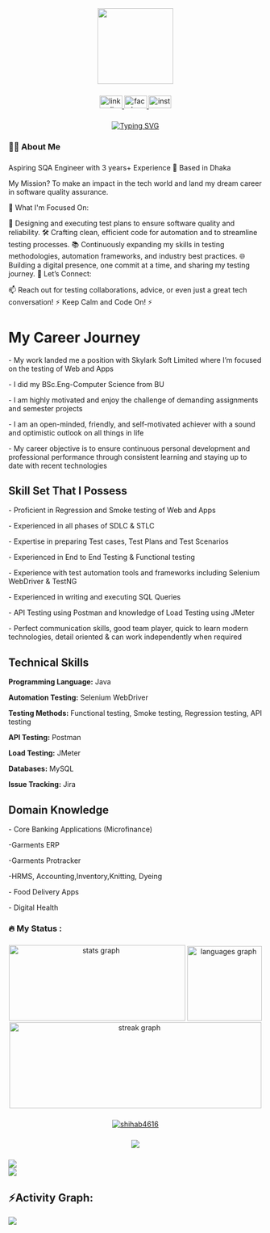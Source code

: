 <div align="center">
  <img height="150" src="https://user-images.githubusercontent.com/74038190/213910845-af37a709-8995-40d6-be59-724526e3c3d7.gif"  />
</div>

###

<div align="center">
  <a href="https://www.linkedin.com/in/shihab-ahmed-648369240/" target="_blank">
    <img src="https://raw.githubusercontent.com/maurodesouza/profile-readme-generator/master/src/assets/icons/social/linkedin/default.svg" width="45" height="25" alt="linkedin logo"  />
  </a>
  <a href="https://www.facebook.com/shihab4616?mibextid=ZbWKwL" target="_blank">
    <img src="https://raw.githubusercontent.com/maurodesouza/profile-readme-generator/master/src/assets/icons/social/facebook/default.svg" width="45" height="25" alt="facebook logo"  />
  </a>
  <a href=" https://www.instagram.com/shihabahmed4616?igsh=YzljYTk1ODg3Zg==" target="_blank">
    <img src="https://raw.githubusercontent.com/maurodesouza/profile-readme-generator/master/src/assets/icons/social/instagram/default.svg" width="45" height="25" alt="instagram logo"  />
  </a>
</div>

###

<p align="center">
  <a href="https://git.io/typing-svg"><img src="https://readme-typing-svg.demolab.com?font=Arial&weight=200&size=21&pause=1000&color=32CD32&center=true&vCenter=true&random=false&width=435&lines=+++++++++++Hey+there++%F0%9F%91%8B++I'm+Shihab+Ahmed+%F0%9F%A5%B7;++++%F0%9F%91%A8%E2%80%8D%F0%9F%92%BB+Software+Quality+Assurance+Engineer;+++++++++++++++++%F0%9F%92%A1+Automation+Enthusiast+%F0%9F%92%BB%E2%8C%A8%EF%B8%8F%E2%9D%95" alt="Typing SVG" /></a>
</p>




###

<h3 align="left">👩‍💻  About Me</h3>

###

Aspiring SQA Engineer with 3 years+ Experience
📍 Based in Dhaka

My Mission? To make an impact in the tech world and land my dream career in software quality assurance.

🚀 What I'm Focused On:

🌟 Designing and executing test plans to ensure software quality and reliability.
🛠 Crafting clean, efficient code for automation and to streamline testing processes.
📚 Continuously expanding my skills in testing methodologies, automation frameworks, and industry best practices.
🌐 Building a digital presence, one commit at a time, and sharing my testing journey.
💬 Let’s Connect:

📫 Reach out for testing collaborations, advice, or even just a great tech conversation!
⚡ Keep Calm and Code On! ⚡

###

<h1>My Career Journey</h1>
    <div class="section">
        <p>- My work landed me a position with Skylark Soft Limited where I’m focused on the testing of Web and Apps</p>
        <p>- I did my BSc.Eng-Computer Science from BU</p>
        <p>- I am highly motivated and enjoy the challenge of demanding assignments and semester projects</p>
        <p>- I am an open-minded, friendly, and self-motivated achiever with a sound and optimistic outlook on all things in life</p>
        <p>- My career objective is to ensure continuous personal development and professional performance through consistent learning and staying up to date with recent 
         technologies</p>
    </div>
    <h2>Skill Set That I Possess</h2>
        <div class="skills-list">
            <p>- Proficient in Regression and Smoke testing of Web and Apps</p>
            <p>- Experienced in all phases of SDLC & STLC</p>
            <p>- Expertise in preparing Test cases, Test Plans and Test Scenarios</p>
            <p>- Experienced in End to End Testing & Functional testing</p>
            <p>- Experience with test automation tools and frameworks including Selenium WebDriver & TestNG</p>
            <p>- Experienced in writing and executing SQL Queries</p>
            <p>- API Testing using Postman and knowledge of Load Testing using JMeter</p>
            <p>- Perfect communication skills, good team player, quick to learn modern technologies, detail oriented & can work independently when required</p>
        </div>
        <h2>Technical Skills</h2>
        <div class="section-content">
            <p><strong>Programming Language:</strong> Java</p>
            <p><strong>Automation Testing:</strong> Selenium WebDriver</p>
            <p><strong>Testing Methods:</strong> Functional testing, Smoke testing, Regression testing, API testing</p>
            <p><strong>API Testing:</strong> Postman</p>
            <p><strong>Load Testing:</strong> JMeter</p>
            <p><strong>Databases:</strong> MySQL</p>
            <p><strong>Issue Tracking:</strong> Jira</p>
        </div>
        <h2>Domain Knowledge</h2>
    <div class="section">
            <p>- Core Banking Applications (Microfinance)</p>
            <p>-Garments ERP  </p>
            <p>-Garments Protracker </p>
             <p>-HRMS, Accounting,Inventory,Knitting, Dyeing</p>
            <p>- Food Delivery Apps</p>
            <p>- Digital Health</p>
        </div>


<h3 align="left">🔥   My Status :</h3>

###



<div align="center">
  <img src="https://github-readme-stats.vercel.app/api?username=shihab4616&hide_title=false&hide_rank=false&show_icons=true&include_all_commits=true&count_private=true&disable_animations=false&theme=dracula&locale=en&hide_border=true&order=1" height="150" width="350"alt="stats graph"  />
  <img src="https://github-readme-stats.vercel.app/api/top-langs?username=shihab4616&locale=en&hide_title=false&layout=compact&card_width=300&langs_count=5&theme=dracula&hide_border=true&order=2" height="148" alt="languages graph"  />
  <img src="https://streak-stats.demolab.com?user=shihab4616&locale=en&mode=daily&theme=darcula&hide_border=true&border_radius=6&order=3" height="170" width="500" alt="streak graph"  />
</div>

###


  <p align="center"> <a href="https://github.com/ryo-ma/github-profile-trophy"><img src="https://github-profile-trophy.vercel.app/?username=shihab4616&theme=monokai" alt="shihab4616" /></a> </p>


###

<div align="center">
  <img src="https://profile-counter.glitch.me/shihab4616/count.svg?"  />
</div>

###
<div> <a href="https://github.com/shihab4616" target="_blank"><img src="https://img.shields.io/badge/GitHub-100000?style=for-the-badge&logo=github&logoColor=white" target="_blank"></a>
</div><img src="https://user-images.githubusercontent.com/73097560/115834477-dbab4500-a447-11eb-908a-139a6edaec5c.gif"><h2 align="left">⚡Activity Graph:</h2>
<img align="center" src="https://github-readme-activity-graph.vercel.app/graph?username=shihab4616&theme=monokai"/>

